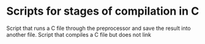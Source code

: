 # Scripts for stages of compilation in C
Script that runs a C file through the preprocessor and save the result into another file.
Script that compiles a C file but does not link

